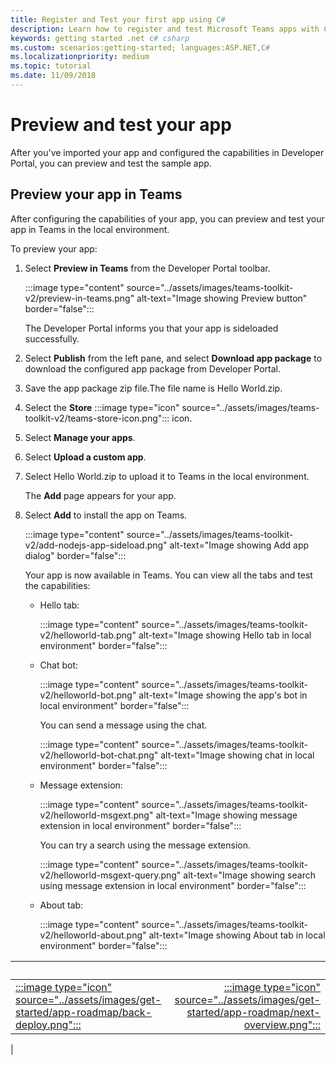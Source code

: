 ```yaml
---
title: Register and Test your first app using C#
description: Learn how to register and test Microsoft Teams apps with C# or .NET.
keywords: getting started .net c# csharp
ms.custom: scenarios:getting-started; languages:ASP.NET,C#
ms.localizationpriority: medium
ms.topic: tutorial
ms.date: 11/09/2018
---
```


# Preview and test your app

After you've imported your app and configured the capabilities in Developer Portal, you can preview and test the sample app.

## Preview your app in Teams

After configuring the capabilities of your app, you can preview and test your app in Teams in the local environment.

To preview your app:

1. Select **Preview in Teams** from the Developer Portal toolbar.

    :::image type="content" source="../assets/images/teams-toolkit-v2/preview-in-teams.png" alt-text="Image showing Preview button" border="false":::

    The Developer Portal informs you that your app is sideloaded successfully.

1. Select **Publish** from the left pane, and select **Download app package** to download the configured app package from Developer Portal.
1. Save the app package zip file.The file name is Hello World.zip.
1. Select the **Store** :::image type="icon" source="../assets/images/teams-toolkit-v2/teams-store-icon.png"::: icon.
1. Select **Manage your apps**.
1. Select **Upload a custom app**.
1. Select Hello World.zip to upload it to Teams in the local environment.

    The **Add** page appears for your app.

1. Select **Add** to install the app on Teams.

    :::image type="content" source="../assets/images/teams-toolkit-v2/add-nodejs-app-sideload.png" alt-text="Image showing Add app dialog" border="false":::

    Your app is now available in Teams. You can view all the tabs and test the capabilities:

    - Hello tab:

        :::image type="content" source="../assets/images/teams-toolkit-v2/helloworld-tab.png" alt-text="Image showing Hello tab in local environment" border="false":::

    - Chat bot:

        :::image type="content" source="../assets/images/teams-toolkit-v2/helloworld-bot.png" alt-text="Image showing the app's bot in local environment" border="false":::

        You can send a message using the chat.

        :::image type="content" source="../assets/images/teams-toolkit-v2/helloworld-bot-chat.png" alt-text="Image showing chat in local environment" border="false":::

    - Message extension:

        :::image type="content" source="../assets/images/teams-toolkit-v2/helloworld-msgext.png" alt-text="Image showing message extension in local environment" border="false":::

        You can try a search using the message extension.

        :::image type="content" source="../assets/images/teams-toolkit-v2/helloworld-msgext-query.png" alt-text="Image showing search using message extension in local environment" border="false":::

    - About tab:

        :::image type="content" source="../assets/images/teams-toolkit-v2/helloworld-about.png" alt-text="Image showing About tab in local environment" border="false":::

| &nbsp; | &nbsp; |
|:--- | ---:|
|[:::image type="icon" source="../assets/images/get-started/app-roadmap/back-deploy.png":::](deploy-csharp-app.md) | [:::image type="icon" source="../assets/images/get-started/app-roadmap/next-overview.png":::](get-started-overview.md)|
|